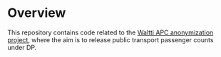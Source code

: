 # Overview

This repository contains code related to the [Waltti APC anonymization project](https://github.com/tvv-lippu-ja-maksujarjestelma-oy/waltti-apc-anonymization-plan/blob/main/README.md), where the aim is to release public transport passenger counts under DP.
